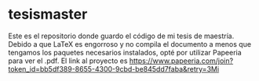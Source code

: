 # tesismaster

Este es el repositorio donde guardo el código de mi tesis de maestría. Debido a que LaTeX es engorroso y no compila el documento a menos que tengamos los paquetes necesarios instalados, opté por utilizar Papeeria para ver el .pdf. El link al proyecto es https://www.papeeria.com/join?token_id=bb5df389-8655-4300-9cbd-be845dd7faba&retry=3Mi
